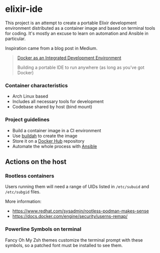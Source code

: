 # elixir-ide
This project is an attempt to create a portable Elixir development environment distributed as a container image and based on terminal tools for coding. It's mostly an excuse to learn on automation and Ansible in particular.

Inspiration came from a blog post in Medium.

> [Docker as an Integrated Development Environment](https://medium.com/@ls12styler/docker-as-an-integrated-development-environment-95bc9b01d2c1)
>
> Building a portable IDE to run anywhere (as long as you’ve got Docker)

### Container characteristics
- Arch Linux based
- Includes all necessary tools for development
- Codebase shared by host (bind mount)

### Project guidelines
- Build a container image in a CI environment
- Use [buildah](https://github.com/containers/buildah) to create the image
- Store it on a [Docker Hub](https://hub.docker.com/) repository
- Automate the whole process with [Ansible](https://github.com/ansible/ansible)

## Actions on the host

### Rootless containers
Users running them will need a range of UIDs listed in `/etc/subuid` and `/etc/subgid` files.

More information:
- https://www.redhat.com/sysadmin/rootless-podman-makes-sense
- https://docs.docker.com/engine/security/userns-remap/

### Powerline Symbols on terminal
Fancy Oh My Zsh themes customize the terminal prompt with these symbols, so a patched font must be installed to see them.
